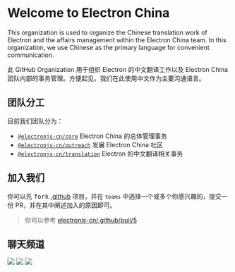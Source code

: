 # Welcome to Electron China

This organization is used to organize the Chinese translation work of Electron and the affairs management within the Electron China team. In this organization, we use Chinese as the primary language for convenient communication.

此 GitHub Organization 用于组织 Electron 的中文翻译工作以及 Electron China 团队内部的事务管理。方便起见，我们在此使用中文作为主要沟通语言。

## 团队分工

目前我们团队分为：

- [`@electronjs-cn/core`](https://github.com/electronjs-cn/.github/blob/main/teams/core/README.md) Electron China 的总体管理事务
- [`@electronjs-cn/outreach`](https://github.com/electronjs-cn/.github/blob/main/teams/outreach/README.md) 发展 Electron China 社区
- [`@electronjs-cn/translation`](https://github.com/electronjs-cn/.github/blob/main/teams/translation/README.md) Electron 的中文翻译相关事务

## 加入我们

你可以先 <kbd>fork</kbd> [.github](https://github.com/electronjs-cn/.github) 项目，并在 `teams` 中选择一个或多个你感兴趣的，提交一份 PR，并在其中阐述加入的原因即可。
> 你可以参考 [electronjs-cn/.github/pull/5](https://github.com/electronjs-cn/.github/pull/5)

## 聊天频道

[![](https://img.shields.io/discord/1029220879487467570?label=Discord&logo=discord&color=eee&labelColor=5865f2&logoColor=fff)](https://discord.gg/eZTKXHBKpK)
[![](https://shields.io/badge/Electron_China-eee?logo=wechat&labelColor=07c160&logoColor=fff)](https://github.com/electronjs-cn/.github/blob/main/profile/wechat.md)
[![](https://shields.io/badge/QQ-Electron_China-eee?labelColor=1479d7&logoColor=fff)](https://qm.qq.com/cgi-bin/qm/qr?k=yXIZdiIaqGy7KZflPLXhlGB9q1z-G_RR&jump_from=webapi&authKey=5Apa7FxCsumTW6d6fY+zp1hsFLhXnb4ATcCMl3vLaZ1k1ic5/4vakeUKxFC60Gh/)
